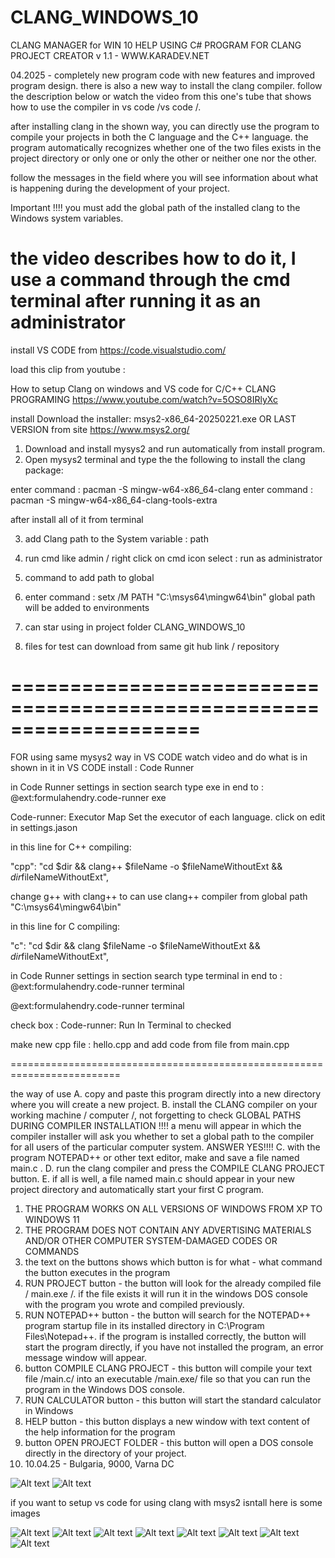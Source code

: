 # CLANG_WINDOWS_10
CLANG MANAGER for WIN 10
HELP USING C# PROGRAM FOR CLANG PROJECT CREATOR v 1.1 - WWW.KARADEV.NET

04.2025 - completely new program code with new features and improved program design.
there is also a new way to install the clang compiler. follow the description below or watch the video from this one's tube that shows how to use the compiler in vs code /vs code /.

after installing clang in the shown way, you can directly use the program to compile your projects in both the C language and the C++ language. the program automatically recognizes whether one of the two files exists in the project directory or only one or only the other or neither one nor the other.

follow the messages in the field where you will see information about what is happening during the development of your project.

Important !!!! you must add the global path of the installed clang to the Windows system variables.

the video describes how to do it, I use a command through the cmd terminal after running it as an administrator
========================================================================

install VS CODE from https://code.visualstudio.com/

load this clip from youtube :

How to setup Clang on windows and VS code for C/C++ CLANG PROGRAMING
https://www.youtube.com/watch?v=5OSO8IRlyXc

install Download
the installer: msys2-x86_64-20250221.exe
OR LAST VERSION from site
https://www.msys2.org/

1) Download and install mysys2 and run automatically from install program.
2) Open mysys2 terminal and type the the following to install the clang package:

enter command : pacman -S mingw-w64-x86_64-clang
enter command : pacman -S mingw-w64-x86_64-clang-tools-extra

after install all of it from terminal

3) add Clang path to the System variable : path

4) run cmd like admin / right click on cmd icon select : run as administrator
5) command to add path to global
6) enter command : setx /M PATH "C:\msys64\mingw64\bin"
	global path will be added to environments
7) can star using in project folder CLANG_WINDOWS_10
8) files for test can download from same git hub link / repository

====================================================================
=========================================================================

FOR using same mysys2 way in VS CODE watch video and do what is in shown in it
in VS CODE install : Code Runner

in Code Runner settings in section search type exe in end to : @ext:formulahendry.code-runner exe

Code-runner: Executor Map
Set the executor of each language. click on edit in settings.jason

in this line for C++ compiling:

"cpp": "cd $dir && clang++ $fileName -o $fileNameWithoutExt && $dir$fileNameWithoutExt",

change g++ with clang++ to can use clang++ compiler from global path "C:\msys64\mingw64\bin"

in this line for C compiling:

"c": "cd $dir && clang $fileName -o $fileNameWithoutExt && $dir$fileNameWithoutExt",

in Code Runner settings in section search type terminal in end to : @ext:formulahendry.code-runner terminal

@ext:formulahendry.code-runner terminal

check box : Code-runner: Run In Terminal to checked

make new cpp file : hello.cpp and add code from file from main.cpp

=========================================================================

the way of use
A. copy and paste this program directly into a new directory where you will create a new project.
B. install the CLANG compiler on your working machine / computer /, not forgetting to check GLOBAL PATHS DURING COMPILER INSTALLATION !!!! a menu will appear in which the compiler installer will ask you whether to set a global path to the compiler for all users of the particular computer system. ANSWER YES!!!!
C. with the program NOTEPAD++ or other text editor, make and save a file named main.c .
D. run the clang compiler and press the COMPILE CLANG PROJECT button.
E. if all is well, a file named main.c should appear in your new project directory and automatically start your first C program.

1. THE PROGRAM WORKS ON ALL VERSIONS OF WINDOWS FROM XP TO WINDOWS 11
2. THE PROGRAM DOES NOT CONTAIN ANY ADVERTISING MATERIALS AND/OR OTHER COMPUTER SYSTEM-DAMAGED CODES OR COMMANDS
3. the text on the buttons shows which button is for what - what command the button executes in the program
4. RUN PROJECT button - the button will look for the already compiled file / main.exe /. if the file exists it will run it in the windows DOS console with the program you wrote and compiled previously.
5. RUN NOTEPAD++ button - the button will search for the NOTEPAD++ program startup file in its installed directory in C:\Program Files\Notepad++. if the program is installed correctly, the button will start the program directly, if you have not installed the program, an error message window will appear.
6. button COMPILE CLANG PROJECT - this button will compile your text file /main.c/ into an executable /main.exe/ file so that you can run the program in the Windows DOS console.
7. RUN CALCULATOR button - this button will start the standard calculator in Windows
8. HELP button - this button displays a new window with text content of the help information for the program
9. button OPEN PROJECT FOLDER - this button will open a DOS console directly in the directory of your project.
10. 10.04.25 - Bulgaria, 9000, Varna DC
<img src="/clang_1win_2025ss.jpg" alt="Alt text" title="Optional title">

<img src="/clang_win_2025ss.jpg" alt="Alt text" title="Optional title">

if you want to setup vs code for using clang with msys2 isntall here is some images

<img src="/images/msys2_inst1_win10.jpg" alt="Alt text" title="Optional title">

<img src="/images/clang_install_msys2.jpg" alt="Alt text" title="Optional title">

<img src="/images/clang_install_msys22.jpg" alt="Alt text" title="Optional title">

<img src="/images/clang_install_msys23.jpg" alt="Alt text" title="Optional title">

<img src="/images/clang_install_msys24.jpg" alt="Alt text" title="Optional title">

<img src="/images/clang_install_msys25.jpg" alt="Alt text" title="Optional title">

<img src="/images/clang_install_msys26.jpg" alt="Alt text" title="Optional title">

<img src="/images/clang_install_msys27.jpg" alt="Alt text" title="Optional title">